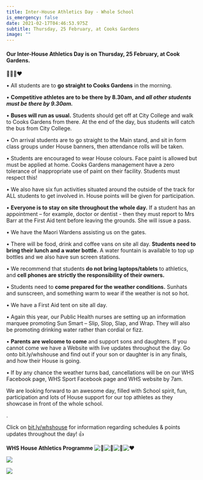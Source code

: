 ```yaml
---
title: Inter-House Athletics Day - Whole School
is_emergency: false
date: 2021-02-17T04:46:53.975Z
subtitle: Thursday, 25 February, at Cooks Gardens
image: ""
---
```

#### Our Inter-House Athletics Day is on Thursday, 25 February, at Cook Gardens.

💚💛💙❤️     

•	All students are to **go straight to Cooks Gardens** in the morning.

•	**Competitive athletes are to be there by 8.30am, and *all other students must be there by 9.30am.***

•	**Buses will run as usual.** Students should get off at City College and walk to Cooks Gardens from there. At the end of the day, bus students will catch the bus from City College.

•	On arrival students are to go straight to the Main stand, and sit in form class groups under House banners, then attendance rolls will be taken.

•	Students are encouraged to wear House colours. Face paint is allowed but must be applied at home. Cooks Gardens management have a zero tolerance of inappropriate use of paint on their facility. Students must respect this!

•	We also have six fun activities situated around the outside of the track for ALL students to get involved in. House points will be given for participation. 

•	**Everyone is to stay on site throughout the whole day.** If a student has an appointment – for example, doctor or dentist -  then they must report to Mrs Barr at the First Aid tent before leaving the grounds. She will issue a pass.

•	We have the Maori Wardens assisting us on the gates. 

•	There will be food, drink and coffee vans on site all day. **Students need to bring their lunch and a water bottle.** A water fountain is available to top up bottles and we also have sun screen stations.

•	We recommend that students **do not bring laptops/tablets** to athletics, and **cell phones are strictly the responsibility of their owners.**

•	Students need to **come prepared for the weather conditions.** Sunhats and sunscreen, and something warm to wear if the weather is not so hot.

•	We have a First Aid tent on site all day.

•	Again this year, our Public Health nurses are setting up an information marquee promoting Sun Smart – Slip, Slop, Slap, and Wrap. They will also be promoting drinking water rather than cordial or fizz.

•	**Parents are welcome to come** and support sons and daughters. 
If you cannot come we have a Website with live updates throughout the day. Go onto bit.ly/whshouse and find out if your son or daughter is in any finals, and how their House is going. 

•	If by any chance the weather turns bad, cancellations will be on our WHS Facebook page, WHS Sport Facebook page and WHS website by 7am. 

We are looking forward to an awesome day, filled with School spirit, fun, participation and lots of House support for our top athletes as they showcase in front of the whole school. 

 
.  

Click on [bit.ly/whshouse](https://sites.google.com/wanganuihigh.school.nz/whs-house-competitions-2018/home?fbclid=IwAR01laP974Vw5D6_i2ufYhiwRkeC7I5b2t1uvsilfU5bF9Wf26exqZczSZM) for information regarding schedules & points updates throughout the day! 👍

**WHS House Athletics Programme** ![💚](https://www.facebook.com/images/emoji.php/v9/ted/1.5/16/1f49a.png)![💛](https://www.facebook.com/images/emoji.php/v9/t6e/1.5/16/1f49b.png)![💙](https://www.facebook.com/images/emoji.php/v9/tc5/1.5/16/1f499.png)![❤️](https://www.facebook.com/images/emoji.php/v9/tf3/1.5/16/2764.png)

![](https://res.cloudinary.com/whanganuihigh/image/upload/v1614202330/Events/WHS_Athletics_day_programme_1.jpg)

![](https://res.cloudinary.com/whanganuihigh/image/upload/v1614202399/Events/WHS_Athletics_day_programme_2.jpg)